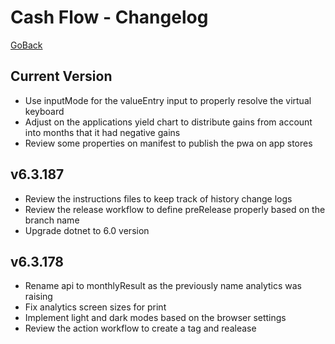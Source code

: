 # Cash Flow - Changelog
[GoBack](../README.md)  

## Current Version
- Use inputMode for the valueEntry input to properly resolve the virtual keyboard
- Adjust on the applications yield chart to distribute gains from account into months that it had negative gains
- Review some properties on manifest to publish the pwa on app stores

## v6.3.187
- Review the instructions files to keep track of history change logs
- Review the release workflow to define preRelease properly based on the branch name
- Upgrade dotnet to 6.0 version

## v6.3.178
- Rename api to monthlyResult as the previously name analytics was raising
- Fix analytics screen sizes for print
- Implement light and dark modes based on the browser settings
- Review the action workflow to create a tag and realease
